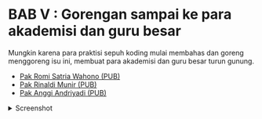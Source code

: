 # BAB V : Gorengan sampai ke para akademisi dan guru besar

Mungkin karena para praktisi sepuh koding mulai membahas dan goreng menggoreng isu ini, membuat para akademisi dan guru besar turun gunung.

- [Pak Romi Satria Wahono (PUB)](https://www.facebook.com/romisatriawahono/posts/10229127437262861)
- [Pak Rinaldi Munir (PUB)](https://www.facebook.com/rinaldi.munir/posts/8020630298004925)
- [Pak Anggi Andriyadi (PUB)](https://www.facebook.com/anggi.andriyadi/posts/10228765463594687)

<details>
    <summary>Screenshot</summary>

Screenshot Pak Romi Satria Wahono

![](./assets/images/5-1.png)

Screenshot Pak Rinaldi Munir

![](./assets/images/5-2.png)

Screenshot Pak Anggi Andriyadi

![](./assets/images/5-3.png)
</details>